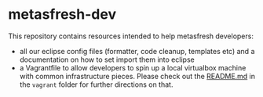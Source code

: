# metasfresh-dev

This repository contains resources intended to help metasfresh developers:
* all our eclipse config files (formatter, code cleanup, templates etc) and a documentation on how to set import them into eclipse
* a Vagrantfile to allow developers to spin up a local virtualbox machine with common infrastructure pieces. Please check out the [README.md](https://github.com/metasfresh/metasfresh-dev/blob/master/vagrant/README.md) in the `vagrant` folder for further directions on that.
